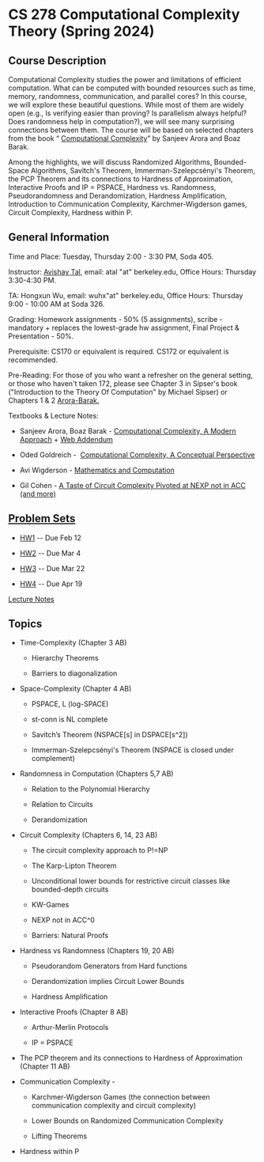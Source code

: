 # CS 278 Computational Complexity Theory (Spring 2024)

## Course Description

Computational Complexity studies the power and limitations of efficient computation. What can be computed with bounded resources such as time, memory, randomness, communication, and parallel cores? In this course, we will explore these beautiful questions. While most of them are widely open (e.g., Is verifying easier than proving? Is parallelism always helpful? Does randomness help in computation?), we will see many surprising connections between them. The course will be based on selected chapters from the book “ [Computational Complexity](http://theory.cs.princeton.edu/complexity/)” by Sanjeev Arora and Boaz Barak.

Among the highlights, we will discuss Randomized Algorithms, Bounded-Space Algorithms, Savitch's Theorem, Immerman-Szelepcsényi's Theorem, the PCP Theorem and its connections to Hardness of Approximation, Interactive Proofs and IP = PSPACE, Hardness vs. Randomness, Pseudorandomness and Derandomization, Hardness Amplification, Introduction to Communication Complexity, Karchmer-Wigderson games, Circuit Complexity, Hardness within P.

## General Information

Time and Place: Tuesday, Thursday 2:00 - 3:30 PM, Soda 405.

Instructor: [Avishay Tal](http://www.avishaytal.org/), email: atal "at" berkeley.edu, Office Hours: Thursday 3:30-4:30 PM.

TA: Hongxun Wu, email: wuhx"at" berkeley.edu, Office Hours: Thursday 9:00 - 10:00 AM at Soda 326.

Grading: Homework assignments - 50% (5 assignments), scribe - mandatory + replaces the lowest-grade hw assignment, Final Project & Presentation - 50%.

Prerequisite: CS170 or equivalent is required. CS172 or equivalent is recommended.

Pre-Reading: For those of you who want a refresher on the general setting, or those who haven't taken 172, please see Chapter 3 in Sipser's book ("Introduction to the Theory Of Computation" by Michael Sipser) or Chapters 1 & 2 [Arora-Barak.](http://theory.cs.princeton.edu/complexity/)

Textbooks & Lecture Notes:

- Sanjeev Arora, Boaz Barak - [Computational Complexity, A Modern Approach](http://theory.cs.princeton.edu/complexity/) + [Web Addendum](https://www.cs.utexas.edu/~danama/courses/adv-comp20/accnexp.pdf)

- Oded Goldreich -  [Computational Complexity, A Conceptual Perspective](http://www.wisdom.weizmann.ac.il/~oded/cc-book.html)

- Avi Wigderson - [Mathematics and Computation](https://www.math.ias.edu/avi/book)

- Gil Cohen - [A Taste of Circuit Complexity Pivoted at NEXP not in ACC (and more)](http://eccc.hpi-web.de/resources/pdf/cohen.pdf)

## [Problem Sets](https://drive.google.com/drive/folders/1ip5SBq7pqWIdOWK3o3QzPDG7Ryz9v4p9?usp=sharing)

- [HW1](https://drive.google.com/file/d/1yNeSPiWIEuEtMyXHHHvMAx1ABNj9tH7L/view?usp=sharing) \-\- Due Feb 12

- [HW2](https://drive.google.com/file/d/1IAGFlgqni6e-R6QYS2Ip8OFz6MPzbcBk/view?usp=share_link) \-\- Due Mar 4

- [HW3](https://drive.google.com/file/d/1lxOIXJAUsIDCRWpqBwwaZbMEueKQINVM/view?usp=share_link) \-\- Due Mar 22

- [HW4](https://drive.google.com/file/d/12mM8QpJmL8Or6HlSRBlS9ZWlUH50kIxf/view?usp=share_link) \-\- Due Apr 19

[Lecture Notes](https://drive.google.com/drive/folders/1ip5SBq7pqWIdOWK3o3QzPDG7Ryz9v4p9?usp=share_link)

## Topics

- Time-Complexity (Chapter 3 AB)

  - Hierarchy Theorems

  - Barriers to diagonalization
- Space-Complexity (Chapter 4 AB)

  - PSPACE, L (log-SPACE)

  - st-conn is NL complete

  - Savitch’s Theorem (NSPACE\[s\] in DSPACE\[s^2\])

  - Immerman-Szelepcsényi's Theorem (NSPACE is closed under complement)
- Randomness in Computation (Chapters 5,7 AB)

  - Relation to the Polynomial Hierarchy

  - Relation to Circuits

  - Derandomization
- Circuit Complexity (Chapters 6, 14, 23 AB)

  - The circuit complexity approach to P!=NP

  - The Karp-Lipton Theorem

  - Unconditional lower bounds for restrictive circuit classes like bounded-depth circuits

  - KW-Games

  - NEXP not in ACC^0

  - Barriers: Natural Proofs
- Hardness vs Randomness (Chapters 19, 20 AB)

  - Pseudorandom Generators from Hard functions

  - Derandomization implies Circuit Lower Bounds

  - Hardness Amplification
- Interactive Proofs (Chapter 8 AB)

  - Arthur-Merlin Protocols

  - IP = PSPACE
- The PCP theorem and its connections to Hardness of Approximation (Chapter 11 AB)

- Communication Complexity -

  - Karchmer-Wigderson Games (the connection between communication complexity and circuit complexity)

  - Lower Bounds on Randomized Communication Complexity

  - Lifting Theorems
- Hardness within P
